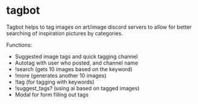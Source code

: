 # tagbot

Tagbot helps to tag images on art/image discord servers to allow for better searching of inspiration pictures by categories.


Functions:
- Suggested image tags and quick tagging channel
- Autotag with user who posted, and channel name
- !search <keywords> (gets 10 images based on the keyword)
- !more (generates another 10 images)
- !tag <keywords> (for tagging with keywords)
- !suggest_tags? (using ai based on tagged images)
- Modal for form filling out tags